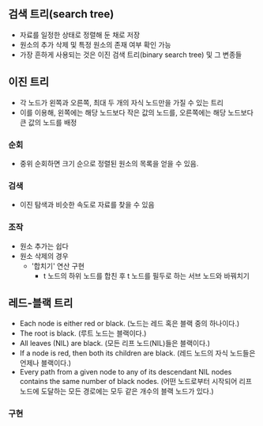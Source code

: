 ## 검색 트리(search tree)
- 자료를 일정한 상태로 정렬해 둔 채로 저장
- 원소의 추가 삭제 및 특정 원소의 존재 여부 확인 가능
- 가장 흔하게 사용되는 것은 이진 검색 트리(binary search tree) 및 그 변종들
## 이진 트리
- 각 노드가 왼쪽과 오른쪽, 최대 두 개의 자식 노드만을 가질 수 있는 트리
- 이를 이용해, 왼쪽에는 해당 노드보다 작은 값의 노드를, 오른쪽에는 해당 노드보다 큰 값의 노드를 배정
### 순회
- 중위 순회하면 크기 순으로 정렬된 원소의 목록을 얻을 수 있음.
### 검색
- 이진 탐색과 비슷한 속도로 자료를 찾을 수 있음
### 조작
- 원소 추가는 쉽다
- 원소 삭제의 경우
  - '합치기' 연산 구현
    - t 노드의 하위 노드를 합친 후 t 노드를 필두로 하는 서브 노드와 바꿔치기
## 레드-블랙 트리
- Each node is either red or black. (노드는 레드 혹은 블랙 중의 하나이다.)
- The root is black. (루트 노드는 블랙이다.)
- All leaves (NIL) are black. (모든 리프 노드(NIL)들은 블랙이다.)
- If a node is red, then both its children are black. (레드 노드의 자식 노드들은 언제나 블랙이다.)
- Every path from a given node to any of its descendant NIL nodes contains the same number of black nodes. (어떤 노드로부터 시작되어 리프 노드에 도달하는 모든 경로에는 모두 같은 개수의 블랙 노드가 있다.)
### 구현
```c

``` 